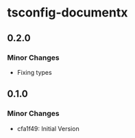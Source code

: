 # tsconfig-documentx

## 0.2.0

### Minor Changes

-   Fixing types

## 0.1.0

### Minor Changes

-   cfa1f49: Initial Version
